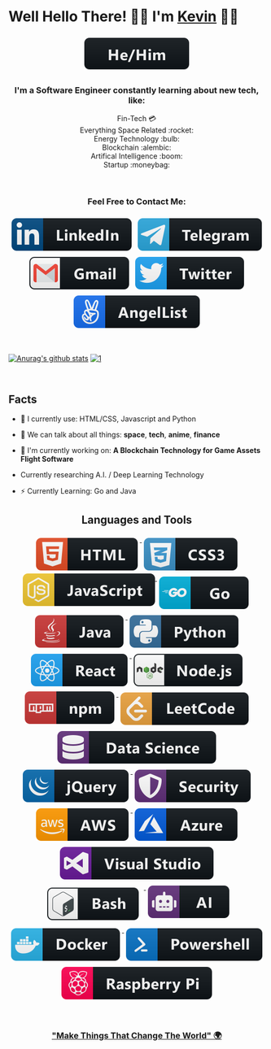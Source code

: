 # Well Hello There! 👋🏾 I'm [Kevin](https://k5tuck.com) 🧔🏾

<p align="center"><tb><img src="svg/pronouns/hehim.svg" alt="he/him" style="vertical-align:top; margin:6px 4px"></tb></tr></p>

<h3 align="center">I'm a Software Engineer constantly learning about new tech, like:</h3>

<p align="center">
Fin-Tech 💳<br />
Everything Space Related :rocket: <br />
Energy Technology :bulb: <br />
Blockchain :alembic: <br />
Artifical Intelligence :boom: <br />
Startup :moneybag:
</p>
<br/>

<h3 align="center">Feel Free to Contact Me:</h3>
<p align="center">
<a href="https://www.linkedin.com/in/ktuck18/"><tb><img src="svg/social/linkedin.svg" alt="linkedin" style="vertical-align:top; margin:6px 4px"></tb></tr></a>
<a href ="https://t.me/k5tuck"><tb><img src="svg/social/telegram.svg" alt="telegram" style="vertical-align:top; margin:6px 4px"></tb></tr></a>
<a href ="mailto:kevin.tucker19@gmail.com"><tb><img src="svg/social/gmail.svg" alt="" style="vertical-align:top; margin:6px 4px"></tb></tr></a> 
<!-- </p> -->
<!-- <p align="center"> -->
<a href="https://twitter.com/k5tuck"><tb><img src="svg/social/twitter.svg" alt="twitter" style="vertical-align:top; margin:6px 4px"></tb></tr></a>
<a href="https://angel.co/u/k5tuck"><tb><img src="svg/social/angellist.svg" alt="angellist" style="vertical-align:top; margin:6px 4px"></tb></tr></a>
</p>

<br>

[![Anurag's github stats](https://github-readme-stats.vercel.app/api?username=k5tuck&hide=prs&count_private=true&show_icons=true&theme=onedark)](https://github.com/anuraghazra/github-readme-stats) [![1](https://github-readme-stats.vercel.app/api/top-langs/?username=k5tuck&layout=compact&langs_count=8&theme=onedark)](https://github.com/anuraghazra/github-readme-stats)

<br>

## Facts

- 🌱 I currently use: HTML/CSS, Javascript and Python
- 💬 We can talk about all things: **space**, **tech**, **anime**, **finance**
- 🔭 I'm currently working on:
  **A Blockchain Technology for Game Assets**
  **Flight Software**

- Currently researching A.I. / Deep Learning Technology
- ⚡️ Currently Learning: Go and Java

### <h2 align="center"> Languages and Tools </h2>

<p align="center">
<tb><a href=#><img src="./svg/dev/languages/html.svg" alt="html" style="vertical-align:top; margin:6px 4px"></tb>
<img src="./svg/dev/languages/css3.svg" alt="css3" style="vertical-align:top; margin:6px 4px"></tb>
<tr><tb><img src="svg/dev/languages/js.svg" alt="js" style="vertical-align:top; margin:p6x 4px"></tb>
<tb><img src="svg/dev/languages/go.svg" alt="go" style="vertical-align:top; margin:6px 4px"></tb>
<tb><img src="svg/dev/languages/java.svg" alt="java" style="vertical-align:top; margin:6px 4px"></tb>
<tb><img src="svg/dev/languages/python.svg" alt="python" style="vertical-align:top; margin:6px 4px"></tb>
<tr><tb><img src="svg/dev/frameworks/react.svg" alt="react" style="vertical-align:top; margin:6px 4px"></tb>
<tb><img src="svg/dev/frameworks/nodejs.svg" alt="nodejs" sanitize=1 style="vertical-align:top; margin:6px 4px"></tb>
<tr><tb><img src="svg/dev/services/npm.svg" alt="npm" style="vertical-align:top; margin:4px"></tb>
<tb><img src="svg/dev/services/leetcode.svg" alt="leetcode" style="vertical-align:top; margin:6px 4px"></tb></tr>
<tr><tb><img src="svg/dev/misc/datascience.svg" alt="datascience" style="vertical-align:top; margin:6px 4px"></tb>
<tb><img src="svg/dev/frameworks/jquery.svg" alt="jquery" style="vertical-align:top; margin:6px 4px"></tb>
<tb><img src="svg/dev/misc/security.svg" alt="security" style="vertical-align:top; margin:6px 4px"></tb>
<tb><img src="svg/dev/services/aws.svg" alt="aws" style="vertical-align:top; margin:6px 4px"></tb></tr>
<tb><img src="svg/dev/services/azure.svg" alt="azure" style="vertical-align:top; margin:6px 4px"></tb>
<tb><img src="svg/dev/tools/visualstudio.svg" alt="visualstudio" style="vertical-align:top; margin:6px 4px"></tb>
<tb><img src="svg/dev/tools/bash.svg" alt="bash" style="vertical-align:top; margin:10px"></tb>
<tb><img src="svg/dev/misc/ai.svg" alt="ai" style="vertical-align:top; margin:6px 4px"></tb>
<tb><img src="svg/dev/tools/docker.svg" alt="docker" style="vertical-align:top; margin:6px 4px"></tb>
<tb><img src="svg/dev/tools/powershell.svg" alt="powershell" style="vertical-align:top; margin:6px 4px"></tb></tr>
<tb><img src="svg/devices/raspberrypi.svg" alt="raspberrypi" style="vertical-align:top; margin:6px 4px"></tb></tr>
</p>
<br> 
<h3 align="center">"Make Things That Change The World" 🌍</h3>
